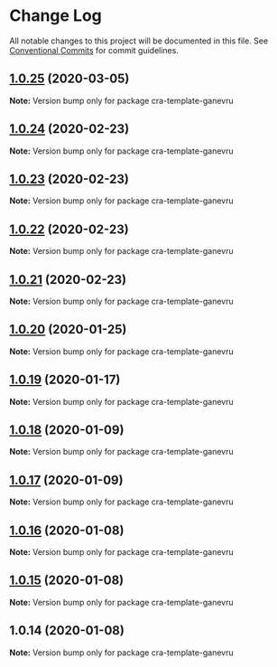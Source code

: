 # Change Log

All notable changes to this project will be documented in this file.
See [Conventional Commits](https://conventionalcommits.org) for commit guidelines.

## [1.0.25](https://github.com/Ganevru/cra-template-ganevru/compare/cra-template-ganevru@1.0.24...cra-template-ganevru@1.0.25) (2020-03-05)

**Note:** Version bump only for package cra-template-ganevru





## [1.0.24](https://github.com/Ganevru/cra-template-ganevru/compare/cra-template-ganevru@1.0.23...cra-template-ganevru@1.0.24) (2020-02-23)

**Note:** Version bump only for package cra-template-ganevru





## [1.0.23](https://github.com/Ganevru/cra-template-ganevru/compare/cra-template-ganevru@1.0.22...cra-template-ganevru@1.0.23) (2020-02-23)

**Note:** Version bump only for package cra-template-ganevru





## [1.0.22](https://github.com/Ganevru/cra-template-ganevru/compare/cra-template-ganevru@1.0.21...cra-template-ganevru@1.0.22) (2020-02-23)

**Note:** Version bump only for package cra-template-ganevru





## [1.0.21](https://github.com/Ganevru/cra-template-ganevru/compare/cra-template-ganevru@1.0.20...cra-template-ganevru@1.0.21) (2020-02-23)

**Note:** Version bump only for package cra-template-ganevru





## [1.0.20](https://github.com/Ganevru/cra-template-ganevru/compare/cra-template-ganevru@1.0.19...cra-template-ganevru@1.0.20) (2020-01-25)

**Note:** Version bump only for package cra-template-ganevru





## [1.0.19](https://github.com/Ganevru/cra-template-ganevru/compare/cra-template-ganevru@1.0.18...cra-template-ganevru@1.0.19) (2020-01-17)

**Note:** Version bump only for package cra-template-ganevru





## [1.0.18](https://github.com/Ganevru/cra-templates/compare/cra-template-ganevru@1.0.17...cra-template-ganevru@1.0.18) (2020-01-09)

**Note:** Version bump only for package cra-template-ganevru





## [1.0.17](https://github.com/Ganevru/cra-templates/compare/cra-template-ganevru@1.0.16...cra-template-ganevru@1.0.17) (2020-01-09)

**Note:** Version bump only for package cra-template-ganevru





## [1.0.16](https://github.com/Ganevru/cra-templates/compare/cra-template-ganevru@1.0.15...cra-template-ganevru@1.0.16) (2020-01-08)

**Note:** Version bump only for package cra-template-ganevru





## [1.0.15](https://github.com/Ganevru/cra-templates/compare/cra-template-ganevru@1.0.14...cra-template-ganevru@1.0.15) (2020-01-08)

**Note:** Version bump only for package cra-template-ganevru





## 1.0.14 (2020-01-08)

**Note:** Version bump only for package cra-template-ganevru
